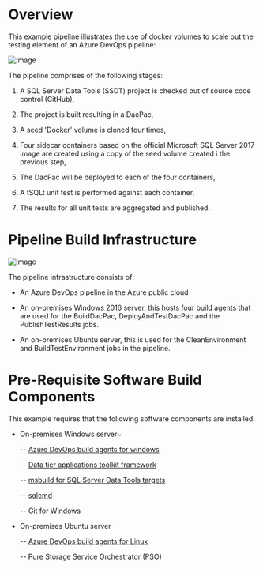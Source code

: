 # Overview

This example pipeline illustrates the use of docker volumes to scale out the testing element of an Azure DevOps pipeline: 

![image](https://user-images.githubusercontent.com/15145995/63097296-f2f21980-bf67-11e9-9693-d5521c31a6fb.png)

The pipeline comprises of the following stages:

1. A SQL Server Data Tools (SSDT) project is checked out of source code control (GitHub),

2. The project is built resulting in a DacPac,

3. A seed 'Docker' volume is cloned four times,

4. Four sidecar containers based on the official Microsoft SQL Server 2017 image are created using a copy of the seed volume created i the previous step,

5. The DacPac will be deployed to each of the four containers,

6. A tSQLt unit test is performed against each container,

7. The results for all unit tests are aggregated and published.

# Pipeline Build Infrastructure

![image](https://user-images.githubusercontent.com/15145995/63102506-343bf680-bf73-11e9-8f7f-a50bee2cf746.png)

The pipeline infrastructure consists of:

- An Azure DevOps pipeline in the Azure public cloud

- An on-premises Windows 2016 server, this hosts four build agents that are used for the BuildDacPac, DeployAndTestDacPac and the PublishTestResults jobs.

- An on-premises Ubuntu server, this is used for the CleanEnvironment and BuildTestEnvironment jobs in the pipeline. 

# Pre-Requisite Software Build Components

This example requires that the following software components are installed:

- On-premises Windows server~

    -- [Azure DevOps build agents for windows](https://docs.microsoft.com/en-us/azure/devops/pipelines/agents/v2-windows?view=azure-devops)

    -- [Data tier applications toolkit framework](https://www.microsoft.com/en-us/download/details.aspx?id=55114)
    
    -- [msbuild for SQL Server Data Tools targets](https://www.nuget.org/packages/Microsoft.Data.Tools.Msbuild/)

    -- [sqlcmd](https://docs.microsoft.com/en-us/sql/tools/sqlcmd-utility?view=sql-server-2017)

    -- [Git for Windows](https://git-scm.com/download/win)

- On-premises Ubuntu server

   -- [Azure DevOps build agents for Linux](https://docs.microsoft.com/en-us/azure/devops/pipelines/agents/v2-linux?view=azure-devops)

   -- Pure Storage Service Orchestrator (PSO)
